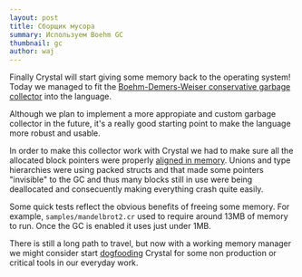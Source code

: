 ```yaml
---
layout: post
title: Сборщик мусора
summary: Используем Boehm GC
thumbnail: gc
author: waj
---
```


Finally Crystal will start giving some memory back to the operating system! Today we managed to fit the [Boehm-Demers-Weiser conservative garbage collector](http://www.hpl.hp.com/personal/Hans_Boehm/gc/) into the language.

Although we plan to implement a more appropiate and custom garbage collector in the future, it's a really good starting point to make the language more robust and usable.

In order to make this collector work with Crystal we had to make sure all the allocated block pointers were properly [aligned in memory](https://github.com/manastech/crystal/commit/6657d3c84c93ec0c886aa9262b2a33791e22285f). Unions and type hierarchies were using packed structs and that made some pointers "invisible" to the GC and thus many blocks still in use were being deallocated and consecuently making everything crash quite easily.

Some quick tests reflect the obvious benefits of freeing some memory. For example, `samples/mandelbrot2.cr` used to require around 13MB of memory to run. Once the GC is enabled it uses just under 1MB.

There is still a long path to travel, but now with a working memory manager we might consider start [dogfooding](http://en.wikipedia.org/wiki/Eating_your_own_dog_food) Crystal for some non production or critical tools in our everyday work.
